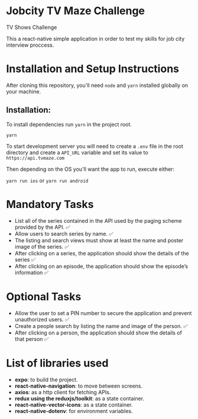 # Jobcity TV Maze Challenge

TV Shows Challenge

This a react-native simple application in order to test my skills for job city interview proccess.

# Installation and Setup Instructions

After cloning this repository, you'll need `node` and `yarn` installed globally on your machine.

## Installation:

To install dependencies run `yarn` in the project root.

`yarn`

To start development server you will need to create a `.env` file in the root directory and create a `API_URL` variable and set its value to `https://api.tvmaze.com`

Then depending on the OS you'll want the app to run, execute either:

`yarn run ios` or `yarn run android`

# Mandatory Tasks

- List all of the series contained in the API used by the paging scheme provided by the API. ✅
- Allow users to search series by name. ✅
- The listing and search views must show at least the name and poster image of the series. ✅
- After clicking on a series, the application should show the details of the series ✅
- After clicking on an episode, the application should show the episode’s information ✅

# Optional Tasks

- Allow the user to set a PIN number to secure the application and prevent unauthorized users. ✅
- Create a people search by listing the name and image of the person. ✅
- After clicking on a person, the application should show the details of that person ✅

# List of libraries used

- **expo**: to build the project.
- **react-native-navigation**: to move between screens.
- **axios**: as a http client for fetching APIs.
- **redux using the reduxjs/toolkit**: as a state container.
- **react-native-vector-icons**: as a state container.
- **react-native-dotenv**: for environment variables.
